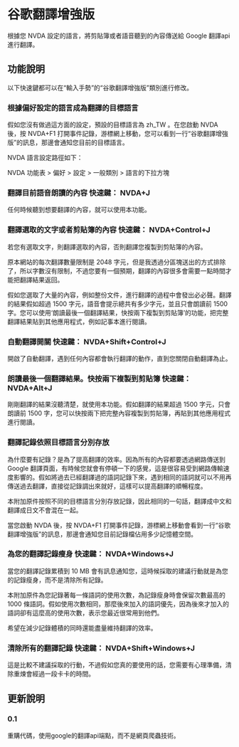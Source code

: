 # 谷歌翻譯增強版

根據您 NVDA 設定的語言，將剪貼簿或者語音聽到的內容傳送給 Google 翻譯api進行翻譯。

## 功能說明

以下快速鍵都可以在“輸入手勢”的“谷歌翻譯增強版”類別進行修改。

### 根據偏好設定的語言成為翻譯的目標語言

假如您沒有做過這方面的設定，預設的目標語言為 zh_TW 。在您啟動 NVDA 後，按 NVDA+F1 打開事件記錄，游標網上移動，您可以看到一行“谷歌翻譯增強版”的訊息，那邊會通知您目前的目標語言。

NVDA 語言設定路徑如下：

NVDA 功能表 > 偏好 > 設定 > 一般類別 > 語言的下拉方塊

### 翻譯目前語音朗讀的內容  快速鍵： NVDA+J

任何時候聽到想要翻譯的內容，就可以使用本功能。

### 翻譯選取的文字或者剪貼簿的內容  快速鍵： NVDA+Control+J

若您有選取文字，則翻譯選取的內容，否則翻譯您複製到剪貼簿的內容。

原本網站的每次翻譯數量限制是 2048 字元，但是我透過分區塊送出的方式排除了，所以字數沒有限制，不過您要有一個預期，翻譯的內容很多會需要一點時間才能把翻譯結果返回。

假如您選取了大量的內容，例如整份文件，進行翻譯的過程中會發出必必聲。翻譯的結果假如超過 1500 字元，語音會提示總共有多少字元，並且只會朗讀前 1500 字。您可以使用‘朗讀最後一個翻譯結果，快按兩下複製到剪貼簿’的功能，把完整翻譯結果貼到其他應用程式，例如記事本進行閱讀。

### 自動翻譯開關  快速鍵： NVDA+Shift+Control+J

開啟了自動翻譯，遇到任何內容都會執行翻譯的動作，直到您關閉自動翻譯為止。

### 朗讀最後一個翻譯結果。快按兩下複製到剪貼簿  快速鍵： NVDA+Alt+J

剛剛翻譯的結果沒聽清楚，就使用本功能。假如翻譯的結果超過 1500 字元，只會朗讀前 1500 字，您可以快按兩下把完整內容複製到剪貼簿，再貼到其他應用程式進行閱讀。

### 翻譯記錄依照目標語言分別存放

為什麼要有記錄？是為了提高翻譯的效率。因為所有的內容都要透過網路傳送到 Google 翻譯頁面，有時候您就會有停頓一下的感覺，這是很容易受到網路傳輸速度影響的。假如將過去已經翻譯過的語詞記錄下來，遇到相同的語詞就可以不用再傳送過去翻譯，直接從記錄調出來就好，這樣可以提高翻譯的順暢程度。

本附加原件按照不同的目標語言分別存放記錄，因此相同的一句話，翻譯成中文和翻譯成日文不會混在一起。

當您啟動 NVDA 後，按 NVDA+F1 打開事件記錄，游標網上移動會看到一行“谷歌翻譯增強版”的訊息，那邊會通知您目前記錄檔佔用多少記憶體空間。

### 為您的翻譯記錄瘦身  快速鍵： NVDA+Windows+J

當您的翻譯記錄累積到 10 MB 會有訊息通知您，這時候採取的建議行動就是為您的記錄瘦身，而不是清除所有記錄。

本附加原件為您記錄著每一條語詞的使用次數，為記錄瘦身時會保留次數最高的 1000 條語詞。假如使用次數相同，那麼後來加入的語詞優先，因為後來才加入的語詞卻有這麼高的使用次數，表示您最近很常用到他們。

希望在減少記錄體積的同時還能盡量維持翻譯的效率。

### 清除所有的翻譯記錄  快速鍵： NVDA+Shift+Windows+J

這是比較不建議採取的行動，不過假如您真的要使用的話，您需要有心理準備，清除重煉會經過一段卡卡的時間。

## 更新說明

### 0.1

重購代碼，使用google的翻譯api端點，而不是網頁爬蟲技術。

